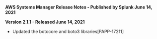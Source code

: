 **AWS Systems Manager Release Notes - Published by Splunk June 14, 2021**


**Version 2.1.1 - Released June 14, 2021**

* Updated the botocore and boto3 libraries[PAPP-17211]
